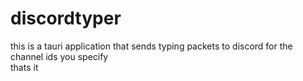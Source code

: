 # discordtyper
this is a tauri application that sends typing packets to discord for the channel ids you specify\
thats it